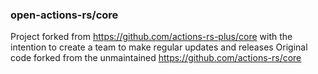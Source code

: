 ### open-actions-rs/core

Project forked from https://github.com/actions-rs-plus/core with the intention to create a team to make regular updates and releases
Original code forked from the unmaintained https://github.com/actions-rs/core
